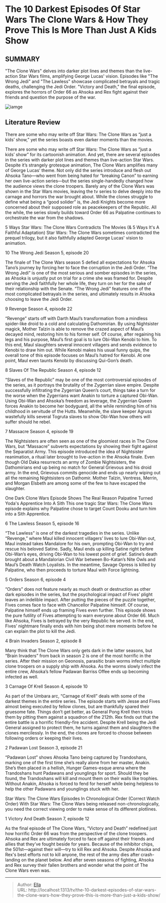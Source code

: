 # The 10 Darkest Episodes Of Star Wars The Clone Wars &amp; How They Prove This Is More Than Just A Kids  Show


## SUMMARY 


 &#34;The Clone Wars&#34; delves into darker plot lines and themes than the live-action Star Wars films, amplifying George Lucas&#39; vision. 
 Episodes like &#34;The Wrong Jedi&#34; and &#34;The Lawless&#34; showcase complicated betrayals and tragic deaths, challenging the Jedi Order. 
 &#34;Victory and Death,&#34; the final episode, explores the horrors of Order 66 as Ahsoka and Rex fight against their friends and question the purpose of the war. 

![iamge](https://static1.srcdn.com/wordpress/wp-content/uploads/2023/12/star-wars-the-clone-wars-10-darkest-episodes.JPG)

## Literature Review
There are some who may write off Star Wars: The Clone Wars as “just a kids’ show,” yet the series boasts even darker moments than the movies.




There are some who may write off Star Wars: The Clone Wars as “just a kids’ show” for its cartoonish animation. And yet, there are several episodes in the series with darker plot lines and themes than live-action Star Wars. Despite it’s strangely grotesque animation, The Clone Wars amplifies many of George Lucas’ theme. Not only did the series introduce and flesh out Ahsoka Tano—who went from being hated for “breaking Canon” to earning her own live-action series—but the series single-handedly changed how the audience views the clone troopers.
Barely any of the Clone Wars was shown in the Star Wars movies, leaving the tv series to delve deeply into the carnage and horrors the war brought about. While the clones struggle to define what being a “good solider” is, the Jedi Knights become more concerned about their supposed role as peacekeepers of the Republic. All the while, the series slowly builds toward Order 66 as Palpatine continues to orchestrate the war from the shadows.
            
 
 5 Ways Star Wars: The Clone Wars Contradicts The Movies (&amp; 5 Ways It&#39;s A Faithful Adaptation) 
Star Wars: The Clone Wars sometimes contradicted the prequel trilogy, but it also faithfully adapted George Lucas&#39; vision to animation.













 








 10  The Wrong Jedi 
Season 5, episode 20
        

The finale of The Clone Wars season 5 defied all expectations for Ahsoka Tano’s journey by forcing her to face the corruption in the Jedi Order. “The Wrong Jedi” is one of the most serious and somber episodes in the series, as Ahsoka is unjustly put on trial for a crime she was framed for. Despite serving the Jedi faithfully her whole life, they turn on her for the sake of their relationship with the Senate. “The Wrong Jedi” features one of the most complicated betrayals in the series, and ultimately results in Ahsoka choosing to leave the Jedi Order.





 9  Revenge 
Season 4, episode 22
        

“Revenge” starts off with Darth Maul’s transformation from a mindless spider-like droid to a cold and calculating Dathomirian. By using Nightsister magick, Mother Talzin is able to remove the crazed aspect of Maul’s decayed mind, restoring him to his former self. Of course, after regaining his legs and his purpose, Maul’s first goal is to lure Obi-Wan Kenobi to him. To this end, Maul slaughters several innocent villagers and sends evidence to Kenobi to draw him out. While Kenobi makes his usual funny quips, the overall tone of this episode focuses on Maul’s hatred for Kenobi. At one point, Maul even taunts Kenobi by discussing Qui-Gon’s death.





 8  Slaves Of The Republic 
Season 4, episode 12


 







“Slaves of the Republic” may be one of the most controversial episodes of the series, as it portrays the brutality of the Zygerrian slave empire. Despite successfully infiltrating the Zygerrian Queen’s court, things take a turn for the worse when the Zygerrians want Anakin to torture a captured Obi-Wan. Using Obi-Wan and Ahsoka’s freedom as leverage, the Zygerrian Queen forces Anakin to become her bodyguard, all the while reminding him of his childhood in servitude of the Hutts. Meanwhile, the slave keeper Agruss wastefully kills several Togruta slaves to show Obi-Wan how others will suffer should he rebel.





 7  Massacre 
Season 4, episode 19
        

The Nightsisters are often seen as one of the gloomiest races in The Clone Wars, but “Massacre” subverts expectations by showing their fight against the Separatist Army. This episode introduced the idea of Nightsister reanimation, a ritual later brought to live-action in the Ahsoka finale. Even though Old Daka resurrects an army of Zombie Nightsisters, the Dathomirians end up being no match for General Grievous and his droid army. In the end, Grievous commits genocide and ends up nearly wiping out all the remaining Nightsisters on Dathomir. Mother Talzin, Ventress, Merrin, and Morgan Elsbeth are among some of the few to have escaped the slaughter.
            
 
 One Dark Clone Wars Episode Shows The Real Reason Palpatine Turned Yoda&#39;s Apprentice Into A Sith 
This one tragic Star Wars: The Clone Wars episode explains why Palpatine chose to target Count Dooku and turn him into a Sith Apprentice.









 6  The Lawless 
Season 5, episode 16


 







“The Lawless” is one of the darkest tragedies in the series. Unlike “Revenge,” where Maul killed innocent villagers’ lives to lure Obi-Wan out, Maul instead takes Mandalore for his own, prompting Obi-Wan to try and rescue his beloved Satine. Sadly, Maul ends up killing Satine right before Obi-Wan’s eyes, driving Obi-Wan to his lowest point of grief. Satine’s death brought about a Mandalorian Civil War between Bo-Katan’s Nite Owls and Maul’s Death Watch Loyalists. In the meantime, Savage Opress is killed by Palpatine, who then proceeds to torture Maul with Force lightning.





 5  Orders 
Season 6, episode 4
        

“Orders” does not feature nearly as much death or destruction as other dark episodes in the series, but the psychological impact of Fives’ plight leaves an indelible impact. After putting the pieces of the puzzle together, Fives comes face to face with Chancellor Palpatine himself. Of course, Palpatine himself ends up framing Fives even further. This episode shows the pure futility of Fives attempting to warn everyone about Order 66. Much like Ahsoka, Fives is betrayed by the very Republic he served. In the end, Fives’ nightmare finally ends with him being shot mere moments before he can explain the plot to kill the Jedi.





 4  Brain Invaders 
Season 2, episode 8
        

Many think that The Clone Wars only gets dark in the latter seasons, but “Brain Invaders” from back in season 2 is one of the most horrific in the series. After their mission on Geonosis, parasitic brain worms infect multiple clone troopers on a supply ship with Ahsoka. As the worms slowly infect the entire crew, Ahsoka’s fellow Padawan Barriss Offee ends up becoming infected as well.





 3  Carnage Of Krell 
Season 4, episode 10


 







As part of the Umbara arc, “Carnage of Krell” deals with some of the darkest themes in the entire series. The episode starts with Jesse and Fives almost being executed by fellow clones, but are thankfully spared their gruesome fate. Things don’t get better, as General Pong Krell then tricks them by pitting them against a squadron of the 212th. Rex finds out that the entire battle is a horrific friendly-fire accident. Despite Krell being the Jedi General assigned to protect them, he turns against them and slaughters the clones mercilessly. In the end, the clones are forced to choose between following orders or keeping their lives.





 2  Padawan Lost 
Season 3, episode 21
        

“Padawan Lost” shows Ahsoka Tano being captured by Trandoshans, marking one of the first time she’s really alone from her master, Anakin. She’s then placed in a hellish, Hunger Games-esque arena where the Trandoshans hunt Padawans and younglings for sport. Should they be found, the Trandoshans will kill and mount them on their walls like trophies. Without Anakin, Ahsoka is forced to fend for herself while being helpless to help the other Padawans and younglings stuck with her.
            
 
 Star Wars: The Clone Wars Episodes In Chronological Order (Correct Watch Order) 
With Star Wars: The Clone Wars being released non-chronologically, you need the correct viewing order to make sense of its different plotlines.









 1  Victory And Death 
Season 7, episode 12


 







As the final episode of The Clone Wars, “Victory and Death” redefined just how horrific Order 66 was from the perspective of the clone troopers. Ahsoka and Rex are ultimately forced to face off against their friends and allies that they’ve fought beside for years. Because of the inhibitor chips, the 501st—against their will—try to kill Rex and Ahsoka. Despite Ahsoka and Rex&#39;s best efforts not to kill anyone, the rest of the army dies after crash-landing on the planet below. And after seven seasons of fighting, Ahsoka and Rex survey their fallen brothers and wonder what the point of The Clone Wars even was. 

---

> Author: [Ella](https://instagram.hk.cn/)  
> URL: http://localhost:1313/tv/the-10-darkest-episodes-of-star-wars-the-clone-wars-how-they-prove-this-is-more-than-just-a-kids-show/  

